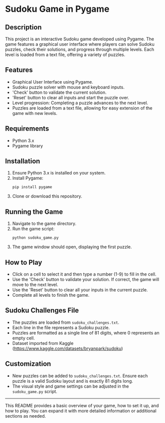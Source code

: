 # Sudoku Game in Pygame

## Description
This project is an interactive Sudoku game developed using Pygame. The game features a graphical user interface where players can solve Sudoku puzzles, check their solutions, and progress through multiple levels. Each level is loaded from a text file, offering a variety of puzzles.

## Features
- Graphical User Interface using Pygame.
- Sudoku puzzle solver with mouse and keyboard inputs.
- 'Check' button to validate the current solution.
- 'Reset' button to clear all inputs and start the puzzle over.
- Level progression: Completing a puzzle advances to the next level.
- Puzzles are loaded from a text file, allowing for easy extension of the game with new levels.

## Requirements
- Python 3.x
- Pygame library

## Installation
1. Ensure Python 3.x is installed on your system.
2. Install Pygame:
   ```
   pip install pygame
   ```
3. Clone or download this repository.

## Running the Game
1. Navigate to the game directory.
2. Run the game script:
   ```
   python sudoku_game.py
   ```
3. The game window should open, displaying the first puzzle.

## How to Play
- Click on a cell to select it and then type a number (1-9) to fill in the cell.
- Use the 'Check' button to validate your solution. If correct, the game will move to the next level.
- Use the 'Reset' button to clear all your inputs in the current puzzle.
- Complete all levels to finish the game.

## Sudoku Challenges File
- The puzzles are loaded from `sudoku_challenges.txt`.
- Each line in the file represents a Sudoku puzzle.
- Puzzles are formatted as a single line of 81 digits, where 0 represents an empty cell.
- Dataset imported from Kaggle (https://www.kaggle.com/datasets/bryanpark/sudoku)

## Customization
- New puzzles can be added to `sudoku_challenges.txt`. Ensure each puzzle is a valid Sudoku layout and is exactly 81 digits long.
- The visual style and game settings can be adjusted in the `sudoku_game.py` script.

---

This README provides a basic overview of your game, how to set it up, and how to play. You can expand it with more detailed information or additional sections as needed.
